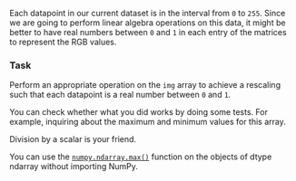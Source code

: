 Each datapoint in our current dataset is in the interval from `0` to `255`.
Since we are going to perform linear algebra operations on this data, 
it might be better to have real numbers between `0` and `1` in each 
entry of the matrices to represent the RGB values. 

### Task
Perform an appropriate operation on the `img` array to achieve a rescaling
such that each datapoint is a real number between `0` and `1`.

You can check whether what you did works by doing some tests. For example, 
inquiring about the maximum and minimum values for this array.


<div class="hint">Division by a scalar is your friend.</div>

<div class="hint">

You can use the [`numpy.ndarray.max()`](https://numpy.org/doc/stable/reference/generated/numpy.ndarray.max.html) function on the objects of dtype ndarray
without importing NumPy.
</div>